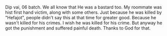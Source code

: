 Dip vai, 06 batch. We all know that He was a bastard too. My roommate was hist first hand victim, along with some others. Just because he was killed by "Hefajot", people didn't say this at that time for greater good. Because he wasn't killed for his crimes. I wish he was killed for his crime. But anyway he got the punishment and suffered painful death. Thanks to God for that.